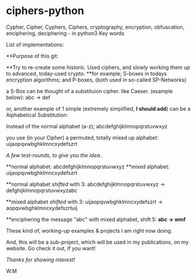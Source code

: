 # ciphers-python
Cypher, Cipher, Cyphers, Ciphers, cryptography, encryption, obfuscation, enciphering, deciphering  - in python3
Key words

List of implementations:


**Purpose of this git:

**Try to re-create some historic. Used ciphers, and slowly working them up to advanced, today-used crypto.
**for example;
S-boxes in todays encryption algorithms;
and P-boxes, (both used in so-called SP-Networks)

a S-Box can be thought of a substituion cipher. like Caeser. (example below):
abc -> def

or, another example of 1 simple (extremely simplified, **I should add**) can be a Alphabetical Substitution:

Instead of the normal alphabet (a-z);
abcdefghijklmnopqrstuvwxyz

you use (in your Cipher) a permuted, totally mixed up alphabet:
uijaopqvwbghklmncxydefszrt

*A few test-rounds, to give you the idea..*

**normal alphabet: abcdefghijklmnopqrstuvwxyz
**mixed  alphabet: uijaopqvwbghklmncxydefszrt

**normal alphabet *shifted* with 3:
abcdefghijklmnopqrstuvwxyz -> defghijklmnopqrstuvwxyzabc

**mixed alphabet *shifted* with  3:
uijaopqvwbghklmncxydefszrt -> aopqvwbghklmncxydefszrtuij

**enciphering the message "abc" with mixed alphabet, shift 5:
**abc -> wmf**

These kind of, working-up examples & projects I am right now doing.

And, this will be a sub-project, which will be used in my publications, on my website.
Go check it out, if you want!

*Thanks for showing interest!*

W.M


